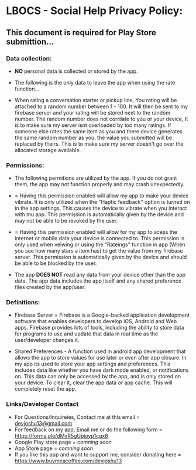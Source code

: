 # LBOCS - Social Help Privacy Policy:

## This document is required for Play Store submittion... 


### Data collection:

- **NO** personal data is collected or stored by the app. 

- The following is the only data to leave the app when using the rate function...

- When rating a conversation starter or pickup line, You rating will be attached to a random number between 1 - 100. It will then be sent to my firebase server and your rating will be stored next to the random number. The random number does not corrilate to you or your device, It is to make sure my server isnt overloaded by too many ratings. If someone else rates the same item as you and there device generates the same random number as you, the value you submitted will be replaced by theirs. This is to make sure my server doesn't go over the allocated storage available. 


### Permissions:

- The following permitions are utilized by the app. If you do not grant them, the app may not function properly and may crash unexpectedly. 

- <uses-permission android:name="android.permission.VIBRATE" /> = Having this permission enabled will allow my app to make your device vibrate. It is only utilized when the "Haptic feedback" option is turned on in the app settings. This causes the device to vibrate when you interact with mu app. This permission is automatically given by the device and may not be able to be revoked by the user. 

- <uses-permission android:name="android.permission.INTERNET" /> = Having this permission enabled will allow for my app to acess the internet or mobile data your device is connected to. This permission is only used when veiwing or using the "Rateings" function in app (When you see how many stars a item has) to get the value from my firebase server. This permission is automatically given by the device and should be able to be blocked by the user. 

- The app **DOES NOT** read any data from your device other than the app data. The app data includes the app itself and any shared preference files created by the app/user. 


### Definitions:

- Firebase Server = Firebase is a Google-backed application development software that enables developers to develop iOS, Android and Web apps. Firebase provides lots of tools, including the ability to store data for programs to use and update that data in real time as the user/developer changes it. 

- Shared Preferences - A function used in android app development that allows the app to store values for use later or even after app closure. In my app its used to store your app settings and preferences. This includes data like whether you have dark mode enabled, or notifications on. This data can only be accessed by the app, and is only stored on your device. To clear it, clear the app data or app cache. This will completely reset the app.


### Links/Developer Contact

- For Questions/Inquireies, Contact me at this email = devjoshu13@gmail.com
- For feedback on my app, Email me or do the following form = https://forms.gle/dMxR5gUpioyp1cgx6
- Google Play store page = *comning soon*
- App Store page = *comning soon*
- If you like this app and want to support me, consider donating here = https://www.buymeacoffee.com/devjoshu13
